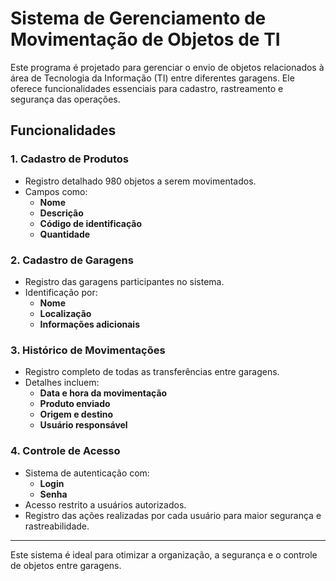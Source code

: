 # Sistema de Gerenciamento de Movimentação de Objetos de TI  

Este programa é projetado para gerenciar o envio de objetos relacionados à área de Tecnologia da Informação (TI) entre diferentes garagens. Ele oferece funcionalidades essenciais para cadastro, rastreamento e segurança das operações.  

## Funcionalidades  

### 1. Cadastro de Produtos  
- Registro detalhado 980 objetos a serem movimentados.  
- Campos como:  
  - **Nome**  
  - **Descrição**  
  - **Código de identificação**  
  - **Quantidade**  

### 2. Cadastro de Garagens  
- Registro das garagens participantes no sistema.  
- Identificação por:  
  - **Nome**  
  - **Localização**  
  - **Informações adicionais**  

### 3. Histórico de Movimentações  
- Registro completo de todas as transferências entre garagens.  
- Detalhes incluem:  
  - **Data e hora da movimentação**  
  - **Produto enviado**  
  - **Origem e destino**  
  - **Usuário responsável**  

### 4. Controle de Acesso  
- Sistema de autenticação com:  
  - **Login**  
  - **Senha**  
- Acesso restrito a usuários autorizados.  
- Registro das ações realizadas por cada usuário para maior segurança e rastreabilidade.  

---

Este sistema é ideal para otimizar a organização, a segurança e o controle de objetos entre garagens.  
